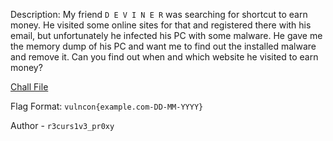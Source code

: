 
Description:
My friend `D E V I N E R` was searching for shortcut to earn money. He visited some online sites for that and registered there with his email, but unfortunately he infected his PC with some malware. He gave me the memory dump of his PC and want me to find out the installed malware and remove it. Can you find out when and which website he visited to earn money?

[Chall File](https://mega.nz/file/JKYFnYCC#BWe112tEASVoEjl0DBcZg5DPQlYkC5P9euzRujNYj1E)

Flag Format: `vulncon{example.com-DD-MM-YYYY}`

Author - `r3curs1v3_pr0xy`



